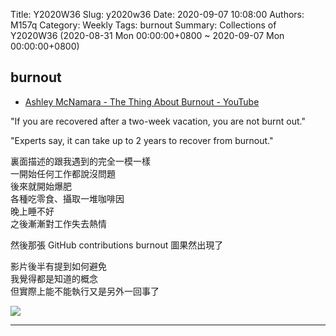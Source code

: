 Title: Y2020W36
Slug: y2020w36
Date: 2020-09-07 10:08:00
Authors: M157q
Category: Weekly
Tags: burnout
Summary: Collections of Y2020W36 (2020-08-31 Mon 00:00:00+0800 ~ 2020-09-07 Mon 00:00:00+0800)


## burnout  
- [Ashley McNamara - The Thing About Burnout - YouTube](https://www.youtube.com/watch?v=-TVdRgT2j54&feature=youtu.be)  
  
"If you are recovered after a two-week vacation, you are not burnt out."  
  
"Experts say, it can take up to 2 years to recover from burnout."  
  
裏面描述的跟我遇到的完全一模一樣  
一開始任何工作都說沒問題  
後來就開始爆肥  
各種吃零食、攝取一堆咖啡因  
晚上睡不好  
之後漸漸對工作失去熱情  
  
然後那張 GitHub contributions burnout 圖果然出現了  
  
影片後半有提到如何避免  
我覺得都是知道的概念  
但實際上能不能執行又是另外一回事了  
  
![](https://pbs.twimg.com/media/Egr3vriUMAAMqhb.jpg)  

---


